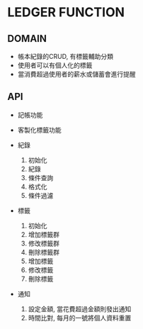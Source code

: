 # LEDGER FUNCTION

## DOMAIN

- 帳本紀錄的CRUD, 有標籤輔助分類
- 使用者可以有個人化的標籤
- 當消費超過使用者的薪水或儲蓄會進行提醒

## API

- 記帳功能
- 客製化標籤功能


- 紀錄
    1. 初始化
    2. 紀錄
    3. 條件查詢
    4. 格式化
    5. 條件過濾
- 標籤
    1. 初始化
    2. 增加標籤群
    3. 修改標籤群
    4. 刪除標籤群
    5. 增加標籤
    6. 修改標籤
    7. 刪除標籤
- 通知
    1. 設定金額, 當花費超過金額則發出通知
    2. 時間比對, 每月的一號將個人資料重置

